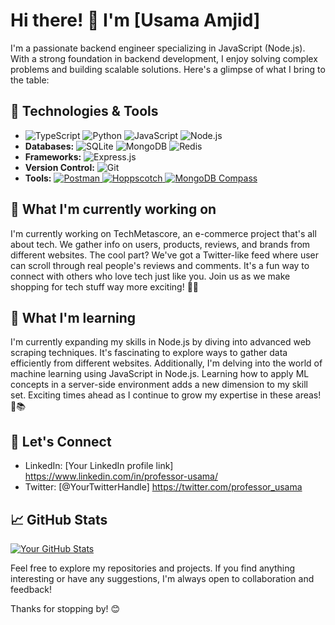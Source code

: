 # Hi there! 👋 I'm [Usama Amjid]

I'm a passionate backend engineer specializing in JavaScript (Node.js). With a strong foundation in backend development, I enjoy solving complex problems and building scalable solutions. Here's a glimpse of what I bring to the table:

<h2>🔧 Technologies & Tools</h2>

<ul>
  <li>
    <img src="https://img.shields.io/badge/TypeScript-007ACC?style=flat-square&logo=typescript&logoColor=white" alt="TypeScript">
    <img src="https://img.shields.io/badge/Python-3776AB?style=flat-square&logo=python&logoColor=white" alt="Python">
    <img src="https://img.shields.io/badge/JavaScript-F7DF1E?style=flat-square&logo=javascript&logoColor=black" alt="JavaScript">
    <img src="https://img.shields.io/badge/Node.js-339933?style=flat-square&logo=node.js&logoColor=white" alt="Node.js">
</li>

  <li><strong>Databases:</strong>
    <img src="https://img.shields.io/badge/SQLite-003B57?style=flat-square&logo=sqlite&logoColor=white" alt="SQLite">
    <img src="https://img.shields.io/badge/MongoDB-47A248?style=flat-square&logo=mongodb&logoColor=white" alt="MongoDB">
    <img src="https://img.shields.io/badge/Redis-DC382D?style=flat-square&logo=redis&logoColor=white" alt="Redis">
  </li>
  <li><strong>Frameworks:</strong>
    <img src="https://img.shields.io/badge/Express.js-000000?style=flat-square&logo=express&logoColor=white" alt="Express.js">
    <!-- Add logos for any other frameworks you use -->
  </li>
  <li><strong>Version Control:</strong>
    <img src="https://img.shields.io/badge/Git-F05032?style=flat-square&logo=git&logoColor=white" alt="Git">
  </li>
  <li><strong>Tools:</strong> 
    <a href="https://www.postman.com/">
      <img src="https://img.shields.io/badge/Postman-FF6C37?style=flat-square&logo=postman&logoColor=white" alt="Postman">
    </a>
    <a href="https://hoppscotch.io/">
      <img src="https://img.shields.io/badge/Hoppscotch-6933FF?style=flat-square&logo=hoppscotch&logoColor=white" alt="Hoppscotch">
    </a>
    <a href="https://www.mongodb.com/try/download/compass">
      <img src="https://img.shields.io/badge/MongoDB_Compass-47A248?style=flat-square&logo=mongodb&logoColor=white" alt="MongoDB Compass">
    </a>
    <!-- Add logos for any other tools you regularly use -->
  </li>
</ul>



## 🚀 What I'm currently working on

I'm currently working on TechMetascore, an e-commerce project that's all about tech. We gather info on users, products, reviews, and brands from different websites. The cool part? We've got a Twitter-like feed where user can scroll through real people's reviews and comments. It's a fun way to connect with others who love tech just like you. Join us as we make shopping for tech stuff way more exciting! 🚀🌟

## 🌱 What I'm learning

I'm currently expanding my skills in Node.js by diving into advanced web scraping techniques. It's fascinating to explore ways to gather data efficiently from different websites. Additionally, I'm delving into the world of machine learning using JavaScript in Node.js. Learning how to apply ML concepts in a server-side environment adds a new dimension to my skill set. Exciting times ahead as I continue to grow my expertise in these areas! 🚀📚

## 💬 Let's Connect

- LinkedIn: [Your LinkedIn profile link] https://www.linkedin.com/in/professor-usama/
- Twitter: [@YourTwitterHandle] https://twitter.com/professor_usama

## 📈 GitHub Stats

[![Your GitHub Stats](https://github-readme-stats.vercel.app/api?username=professorUsama&show_icons=true&hide_title=true&hide=prs&count_private=true&theme=radical)](https://github.com/professorUsama)

Feel free to explore my repositories and projects. If you find anything interesting or have any suggestions, I'm always open to collaboration and feedback!

Thanks for stopping by! 😊
